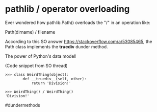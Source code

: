 # pathlib / operator overloading

Ever wondered how pathlib.Path() overloads the "/" in an operation like:

Path(dirname) / filename

According to this SO answer https://stackoverflow.com/a/53085465, the Path class implements the __truediv__ dunder method.

The power of Python's data model!

(Code snippet from SO thread)

```
>>> class WeirdThing(object):
        def __truediv__(self, other):
            return 'Division!'

>>> WeirdThing() / WeirdThing()
'Division!'
```

#dundermethods
